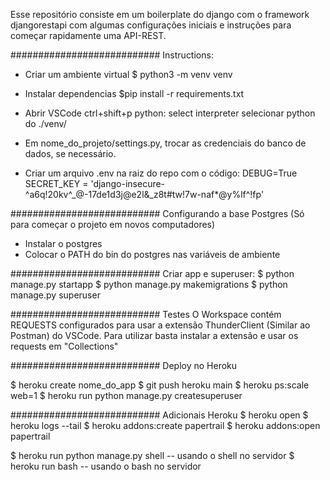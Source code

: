 Esse repositório consiste em um boilerplate do django com o framework djangorestapi com algumas configurações iniciais e instruções para começar rapidamente uma API-REST.

###########################
Instructions:
- Criar um ambiente virtual
$ python3 -m venv venv

- Instalar dependencias
$pip install -r requirements.txt

- Abrir VSCode
  ctrl+shift+p python: select interpreter
  selecionar python do ./venv/

- Em nome_do_projeto/settings.py, trocar as credenciais do banco de dados, se necessário. 

- Criar um arquivo .env na raiz do repo com o código:
DEBUG=True
SECRET_KEY = 'django-insecure-^a6q!20kv^_@-17de1d3j@e2l&_z8t#tw!7w-naf*@y%lf^!fp'

###########################
Configurando a base Postgres (Só para começar o projeto em novos computadores)
- Instalar o postgres
- Colocar o PATH do bin do postgres nas variáveis de ambiente

###########################
Criar app e superuser:
$ python manage.py startapp
$ python manage.py makemigrations
$ python manage.py superuser

###########################
Testes
O Workspace contém REQUESTS configurados para usar a extensão ThunderClient (Similar ao Postman) do VSCode. Para utilizar basta instalar a extensão e usar os requests em "Collections"

###########################
Deploy no Heroku

$ heroku create nome_do_app
$ git push heroku main
$ heroku ps:scale web=1
$ heroku run python manage.py createsuperuser

###########################
Adicionais Heroku
$ heroku open
$ heroku logs --tail
$ heroku addons:create papertrail
$ heroku addons:open papertrail

$ heroku run python manage.py shell -- usando o shell no servidor
$ heroku run bash                   -- usando o bash no servidor


